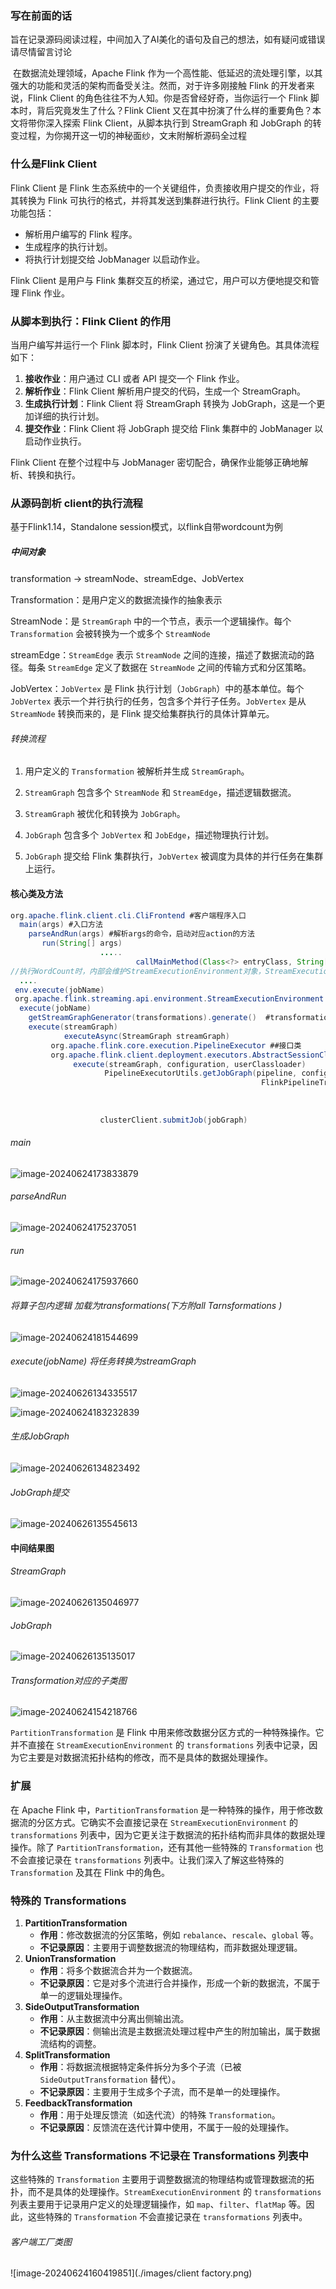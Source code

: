 ### 写在前面的话

旨在记录源码阅读过程，中间加入了AI美化的语句及自己的想法，如有疑问或错误请尽情留言讨论

​     在数据流处理领域，Apache Flink 作为一个高性能、低延迟的流处理引擎，以其强大的功能和灵活的架构而备受关注。然而，对于许多刚接触 Flink 的开发者来说，Flink Client 的角色往往不为人知。你是否曾经好奇，当你运行一个 Flink 脚本时，背后究竟发生了什么？Flink Client 又在其中扮演了什么样的重要角色？本文将带你深入探索 Flink Client，从脚本执行到 StreamGraph 和 JobGraph 的转变过程，为你揭开这一切的神秘面纱，文末附解析源码全过程

### 什么是Flink Client

Flink Client 是 Flink 生态系统中的一个关键组件，负责接收用户提交的作业，将其转换为 Flink 可执行的格式，并将其发送到集群进行执行。Flink Client 的主要功能包括：

- 解析用户编写的 Flink 程序。
- 生成程序的执行计划。
- 将执行计划提交给 JobManager 以启动作业。

Flink Client 是用户与 Flink 集群交互的桥梁，通过它，用户可以方便地提交和管理 Flink 作业。

###  从脚本到执行：Flink Client 的作用

当用户编写并运行一个 Flink 脚本时，Flink Client 扮演了关键角色。其具体流程如下：

1. **接收作业**：用户通过 CLI 或者 API 提交一个 Flink 作业。
2. **解析作业**：Flink Client 解析用户提交的代码，生成一个 StreamGraph。
3. **生成执行计划**：Flink Client 将 StreamGraph 转换为 JobGraph，这是一个更加详细的执行计划。
4. **提交作业**：Flink Client 将 JobGraph 提交给 Flink 集群中的 JobManager 以启动作业执行。

Flink Client 在整个过程中与 JobManager 密切配合，确保作业能够正确地解析、转换和执行。

### 从源码剖析 client的执行流程

基于Flink1.14，Standalone session模式，以flink自带wordcount为例

##### 中间对象

transformation -> streamNode、streamEdge、JobVertex

Transformation：是用户定义的数据流操作的抽象表示

StreamNode：是 `StreamGraph` 中的一个节点，表示一个逻辑操作。每个 `Transformation` 会被转换为一个或多个 `StreamNode`

streamEdge：`StreamEdge` 表示 `StreamNode` 之间的连接，描述了数据流动的路径。每条 `StreamEdge` 定义了数据在 `StreamNode` 之间的传输方式和分区策略。

JobVertex：`JobVertex` 是 Flink 执行计划（`JobGraph`）中的基本单位。每个 `JobVertex` 表示一个并行执行的任务，包含多个并行子任务。`JobVertex` 是从 `StreamNode` 转换而来的，是 Flink 提交给集群执行的具体计算单元。

###### 转换流程

1. 用户定义的 `Transformation` 被解析并生成 `StreamGraph`。

2. `StreamGraph` 包含多个 `StreamNode` 和 `StreamEdge`，描述逻辑数据流。

3. `StreamGraph` 被优化和转换为 `JobGraph`。

4. `JobGraph` 包含多个 `JobVertex` 和 `JobEdge`，描述物理执行计划。

5. `JobGraph` 提交给 Flink 集群执行，`JobVertex` 被调度为具体的并行任务在集群上运行。

#### 核心类及方法

```JAVA
org.apache.flink.client.cli.CliFrontend #客户端程序入口
  main(args) #入口方法
  	parseAndRun(args) #解析args的命令，启动对应action的方法
       run(String[] args)
  					.....
  				 			callMainMethod(Class<?> entryClass, String[] args) #通过反射来执行 wordCount
//执行WordCount时，内部会维护StreamExecutionEnvironment对象，StreamExecutionEnvironment内将所有算子操作转换为底层对应的transforms
  ....
 env.execute(jobName)
 org.apache.flink.streaming.api.environment.StreamExecutionEnvironment  #执行流程的上下文类
  execute(jobName)
    getStreamGraphGenerator(transformations).generate()  #transformations->streamGraph
    execute(streamGraph)
  			executeAsync(StreamGraph streamGraph)
         org.apache.flink.core.execution.PipelineExecutor ##接口类
         org.apache.flink.client.deployment.executors.AbstractSessionClusterExecutor ## session实现类
              execute(streamGraph, configuration, userClassloader)
  	                 PipelineExecutorUtils.getJobGraph(pipeline, configuration) ##pipeline即streamGraph
  														FlinkPipelineTranslationUtil.getJobGraph(pipeline, configuration,parallelism)
  																			getPipelineTranslator(pipeline) # 根据streamGraph获取对应translator
  																			org.apache.flink.streaming.api.graph.StreamingJobGraphGenerator
  																					createJobGraph()  ##将streamGraph 转换为jobGraph
                    clusterClient.submitJob(jobGraph)
```

###### main

![image-20240624173833879](./images/入口main.png)

###### parseAndRun

![image-20240624175237051](./images/parseAndRun.png)

###### run

![image-20240624175937660](./images/run.png)

###### 将算子包内逻辑 加载为transformations(下方附all Tarnsformations )

![image-20240624181544699](./images/transformationRun.png)

###### execute(jobName) 将任务转换为streamGraph

![image-20240626134335517](./images/streamGraph生成.png)

![image-20240624183232839](./images/executeAsync.png)

###### 生成JobGraph

![image-20240626134823492](./images/createJobGraph.png)

###### JobGraph提交

![image-20240626135545613](./images/submitJob.png)

#### 中间结果图

###### StreamGraph

![image-20240626135046977](./images/StreamGraph-state.png)

###### JobGraph

![image-20240626135135017](./images/JobGraph.png)

###### Transformation对应的子类图

![image-20240624154218766](./images/Transform类图.png)

`PartitionTransformation` 是 Flink 中用来修改数据分区方式的一种特殊操作。它并不直接在 `StreamExecutionEnvironment` 的 `transformations` 列表中记录，因为它主要是对数据流拓扑结构的修改，而不是具体的数据处理操作。

### 扩展

在 Apache Flink 中，`PartitionTransformation` 是一种特殊的操作，用于修改数据流的分区方式。它确实不会直接记录在 `StreamExecutionEnvironment` 的 `transformations` 列表中，因为它更关注于数据流的拓扑结构而非具体的数据处理操作。除了 `PartitionTransformation`，还有其他一些特殊的 `Transformation` 也不会直接记录在 `transformations` 列表中。让我们深入了解这些特殊的 `Transformation` 及其在 Flink 中的角色。

### 特殊的 Transformations

1. **PartitionTransformation**
   - **作用**：修改数据流的分区策略，例如 `rebalance`、`rescale`、`global` 等。
   - **不记录原因**：主要用于调整数据流的物理结构，而非数据处理逻辑。
2. **UnionTransformation**
   - **作用**：将多个数据流合并为一个数据流。
   - **不记录原因**：它是对多个流进行合并操作，形成一个新的数据流，不属于单一的逻辑处理操作。
3. **SideOutputTransformation**
   - **作用**：从主数据流中分离出侧输出流。
   - **不记录原因**：侧输出流是主数据流处理过程中产生的附加输出，属于数据流结构的调整。
4. **SplitTransformation**
   - **作用**：将数据流根据特定条件拆分为多个子流（已被 `SideOutputTransformation` 替代）。
   - **不记录原因**：主要用于生成多个子流，而不是单一的处理操作。
5. **FeedbackTransformation**
   - **作用**：用于处理反馈流（如迭代流）的特殊 `Transformation`。
   - **不记录原因**：反馈流在迭代计算中使用，不属于一般的处理操作。

### 为什么这些 Transformations 不记录在 Transformations 列表中

这些特殊的 `Transformation` 主要用于调整数据流的物理结构或管理数据流的拓扑，而不是具体的处理操作。`StreamExecutionEnvironment` 的 `transformations` 列表主要用于记录用户定义的处理逻辑操作，如 `map`、`filter`、`flatMap` 等。因此，这些特殊的 `Transformation` 不会直接记录在 `transformations` 列表中。

###### 客户端工厂类图

![image-20240624160419851](./images/client factory.png)